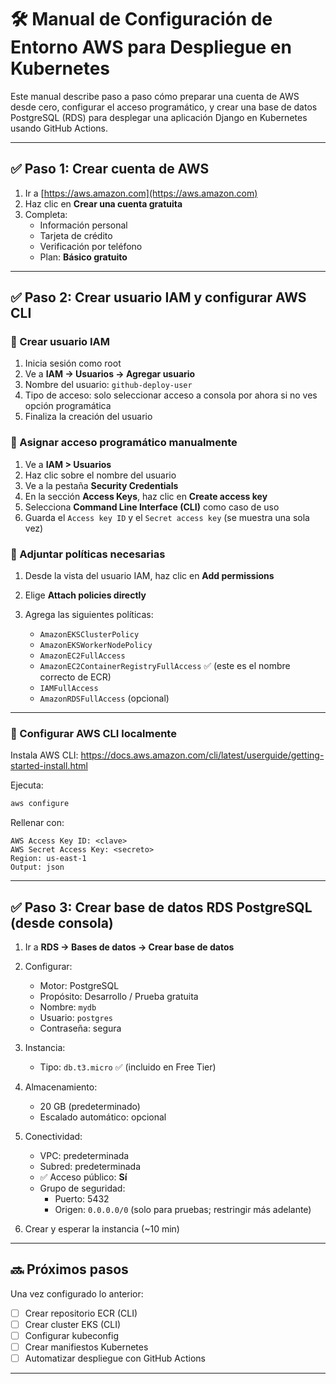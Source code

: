 # 🛠️ Manual de Configuración de Entorno AWS para Despliegue en Kubernetes

Este manual describe paso a paso cómo preparar una cuenta de AWS desde cero, configurar el acceso programático, y crear una base de datos PostgreSQL (RDS) para desplegar una aplicación Django en Kubernetes usando GitHub Actions.

---

## ✅ Paso 1: Crear cuenta de AWS

1. Ir a [https://aws.amazon.com](https://aws.amazon.com)
2. Haz clic en **Crear una cuenta gratuita**
3. Completa:
   - Información personal
   - Tarjeta de crédito
   - Verificación por teléfono
   - Plan: **Básico gratuito**

---

## ✅ Paso 2: Crear usuario IAM y configurar AWS CLI

### 🔹 Crear usuario IAM

1. Inicia sesión como root
2. Ve a **IAM → Usuarios → Agregar usuario**
3. Nombre del usuario: `github-deploy-user`
4. Tipo de acceso: solo seleccionar acceso a consola por ahora si no ves opción programática
5. Finaliza la creación del usuario

### 🔹 Asignar acceso programático manualmente

1. Ve a **IAM > Usuarios**
2. Haz clic sobre el nombre del usuario
3. Ve a la pestaña **Security Credentials**
4. En la sección **Access Keys**, haz clic en **Create access key**
5. Selecciona **Command Line Interface (CLI)** como caso de uso
6. Guarda el `Access key ID` y el `Secret access key` (se muestra una sola vez)

### 🔹 Adjuntar políticas necesarias

1. Desde la vista del usuario IAM, haz clic en **Add permissions**
2. Elige **Attach policies directly**
3. Agrega las siguientes políticas:

   - `AmazonEKSClusterPolicy`
   - `AmazonEKSWorkerNodePolicy`
   - `AmazonEC2FullAccess`
   - `AmazonEC2ContainerRegistryFullAccess` ✅ (este es el nombre correcto de ECR)
   - `IAMFullAccess`
   - `AmazonRDSFullAccess` (opcional)

---

### 🔹 Configurar AWS CLI localmente

Instala AWS CLI: https://docs.aws.amazon.com/cli/latest/userguide/getting-started-install.html

Ejecuta:

```bash
aws configure
```

Rellenar con:

```
AWS Access Key ID: <clave>
AWS Secret Access Key: <secreto>
Region: us-east-1
Output: json
```

---

## ✅ Paso 3: Crear base de datos RDS PostgreSQL (desde consola)

1. Ir a **RDS → Bases de datos → Crear base de datos**
2. Configurar:
   - Motor: PostgreSQL
   - Propósito: Desarrollo / Prueba gratuita
   - Nombre: `mydb`
   - Usuario: `postgres`
   - Contraseña: segura
3. Instancia:
   - Tipo: `db.t3.micro` ✅ (incluido en Free Tier)
4. Almacenamiento:
   - 20 GB (predeterminado)
   - Escalado automático: opcional
5. Conectividad:
   - VPC: predeterminada
   - Subred: predeterminada
   - ✅ Acceso público: **Sí**
   - Grupo de seguridad:
     - Puerto: 5432
     - Origen: `0.0.0.0/0` (solo para pruebas; restringir más adelante)

6. Crear y esperar la instancia (~10 min)

---

## 🔜 Próximos pasos

Una vez configurado lo anterior:

- [ ] Crear repositorio ECR (CLI)
- [ ] Crear cluster EKS (CLI)
- [ ] Configurar kubeconfig
- [ ] Crear manifiestos Kubernetes
- [ ] Automatizar despliegue con GitHub Actions

---
